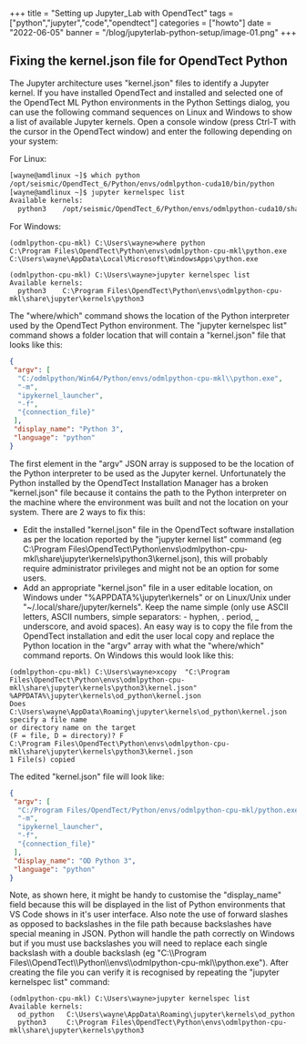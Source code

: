 +++
title = "Setting up Jupyter_Lab with OpendTect"
tags = ["python","jupyter","code","opendtect"]
categories = ["howto"]
date = "2022-06-05"
banner = "/blog/jupyterlab-python-setup/image-01.png"
+++
## Fixing the kernel.json file for OpendTect Python
The Jupyter architecture uses "kernel.json" files to identify a Jupyter kernel. If you have installed OpendTect and installed
and selected one of the OpendTect ML Python environments in the Python Settings dialog, you can use the following command sequences on Linux
and Windows to show a list of available Jupyter kernels. Open a console window (press Ctrl-T with the cursor in the OpendTect window) and enter
 the following depending on your system:

For Linux:
```bash
[wayne@amdlinux ~]$ which python
/opt/seismic/OpendTect_6/Python/envs/odmlpython-cuda10/bin/python
[wayne@amdlinux ~]$ jupyter kernelspec list
Available kernels:
  python3    /opt/seismic/OpendTect_6/Python/envs/odmlpython-cuda10/share/jupyter/kernels/python3
```
For Windows:
```posh
(odmlpython-cpu-mkl) C:\Users\wayne>where python
C:\Program Files\OpendTect\Python\envs\odmlpython-cpu-mkl\python.exe
C:\Users\wayne\AppData\Local\Microsoft\WindowsApps\python.exe

(odmlpython-cpu-mkl) C:\Users\wayne>jupyter kernelspec list
Available kernels:
  python3    C:\Program Files\OpendTect\Python\envs\odmlpython-cpu-mkl\share\jupyter\kernels\python3
```
The "where/which" command shows the location of the Python interpreter used by the OpendTect Python environment. The
"jupyter kernelspec list" command shows a folder location that will contain a "kernel.json" file that looks like this:
```json
{
 "argv": [
  "C:/odmlpython/Win64/Python/envs/odmlpython-cpu-mkl\\python.exe",
  "-m",
  "ipykernel_launcher",
  "-f",
  "{connection_file}"
 ],
 "display_name": "Python 3",
 "language": "python"
}
```
The first element in the "argv" JSON array is supposed to be the location of the Python interpreter to be used as the Jupyter kernel.
Unfortunately the Python installed by the OpendTect Installation Manager has a broken "kernel.json" file because it contains
the path to the Python interpreter on the machine where the environment was built and not the location on your system. There are 2 ways
to fix this:
- Edit the installed "kernel.json" file in the OpendTect software installation as per the location reported by the "jupyter kernel list"
command (eg C:\Program Files\OpendTect\Python\envs\odmlpython-cpu-mkl\share\jupyter\kernels\python3\kernel.json), this will probably
require administrator privileges and might not be an option for some users.
- Add an appropriate "kernel.json" file in a user editable location, on Windows under "%APPDATA%\jupyter\kernels" or on Linux/Unix
under "~/.local/share/jupyter/kernels". Keep the name simple (only use ASCII letters, ASCII numbers, simple separators: - hyphen, . period, _ underscore, and
avoid spaces). An easy way is to copy the file from the OpendTect installation and edit the user local copy and replace the Python
location in the "argv" array with what the "where/which" command reports. On Windows this would look like this:
```posh
(odmlpython-cpu-mkl) C:\Users\wayne>xcopy  "C:\Program Files\OpendTect\Python\envs\odmlpython-cpu-mkl\share\jupyter\kernels\python3\kernel.json" %APPDATA%\jupyter\kernels\od_python\kernel.json
Does C:\Users\wayne\AppData\Roaming\jupyter\kernels\od_python\kernel.json specify a file name
or directory name on the target
(F = file, D = directory)? F
C:\Program Files\OpendTect\Python\envs\odmlpython-cpu-mkl\share\jupyter\kernels\python3\kernel.json
1 File(s) copied
```
The edited "kernel.json" file will look like:
```json
{
 "argv": [
  "C:/Program Files/OpendTect/Python/envs/odmlpython-cpu-mkl/python.exe",
  "-m",
  "ipykernel_launcher",
  "-f",
  "{connection_file}"
 ],
 "display_name": "OD Python 3",
 "language": "python"
}
```
Note, as shown here, it might be handy to customise the "display_name" field because this will be displayed in the list of Python environments that
VS Code shows in it's user interface. Also note the use of forward slashes as opposed to backslashes in the file path because
backslashes have special meaning in JSON. Python will handle the path correctly on Windows but if you must use backslashes you will need
to replace each single backslash with a double backslash (eg "C:\\\Program Files\\\OpendTect\\\Python\\\envs\\\odmlpython-cpu-mkl\\\python.exe").
After creating the file you can verify it is recognised by repeating the "jupyter kernelspec list" command:
```posh
(odmlpython-cpu-mkl) C:\Users\wayne>jupyter kernelspec list
Available kernels:
  od_python   C:\Users\wayne\AppData\Roaming\jupyter\kernels\od_python
  python3     C:\Program Files\OpendTect\Python\envs\odmlpython-cpu-mkl\share\jupyter\kernels\python3
```
